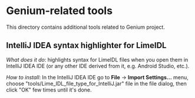 # Genium-related tools
This directory contains additional tools related to Genium project.

## IntelliJ IDEA syntax highlighter for LimeIDL
_What does it do_: highlights syntax for LimeIDL files when you open them in IntelliJ IDEA
IDE (or any other IDE derived from it, e.g. Android Studio, etc.).

_How to install_: In the IntelliJ IDEA IDE go to **File** -> **Import Settings...** menu, choose
"tools/Lime_IDL_file_type_for_IntelliJ.jar" file in the file dialog, then click "OK" few times until
it's done.

